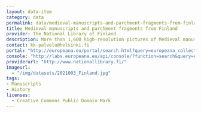```yaml
---
layout: data-item
category: data
permalink: data/medieval-manuscripts-and-parchment-fragments-from-finland
title: Medieval manuscripts and parchment fragments from Finland
provider: The National Library of Finland
description: More than 1,600 high-resolution pictures of Medieval manuscripts and parchment fragments with Latin texts, ranging from breviaries and liturgical calendars to psalters, from the The Fragmenta Membranea Collection of The National Library of Finland
contact: kk-palvelu@helsinki.fi
portal: "http://europeana.eu/portal/search.html?query=europeana_collectionName%3A+2021003*&rows=96" 
console: "http://labs.europeana.eu/api/console/?function=search&query=europeana_collectionName%3A+2021003*&rows=96"
providerurl: "http://www.nationallibrary.fi/"
imageurl: 
  - "/img/datasets/2021003_Finland.jpg"
tags:
- Manuscripts
- History
licenses:
  - Creative Commons Public Domain Mark 
---
```

